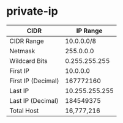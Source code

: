 # private-ip

CIDR | IP Range
---|---
CIDR Range |10.0.0.0/8
Netmask	| 255.0.0.0
Wildcard Bits	| 0.255.255.255
First IP | 10.0.0.0
First IP (Decimal) | 167772160
Last IP	| 10.255.255.255
Last IP (Decimal)	| 184549375
Total Host	| 16,777,216

